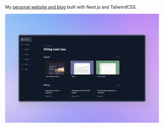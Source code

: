 My [personal website and blog](https://chinglamlau.vercel.app/) built with Next.js and TailwindCSS.

![screenshot](screenshot.png)